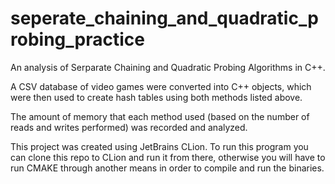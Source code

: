 # seperate_chaining_and_quadratic_probing_practice

An analysis of Serparate Chaining and Quadratic Probing Algorithms in C++. 

A CSV database of video games were converted into C++ objects, which were then used to create hash tables using both methods listed above.

The amount of memory that each method used (based on the number of reads and writes performed) was recorded and analyzed.

This project was created using JetBrains CLion. To run this program you can clone this repo to CLion and run it from there, otherwise you will have to run CMAKE through another means in order to compile and run the binaries.
